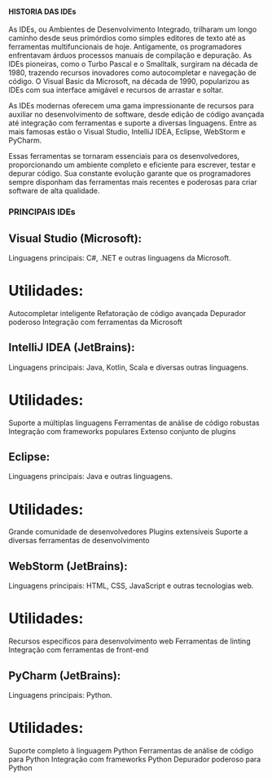 #### HISTORIA DAS IDEs ####

As IDEs, ou Ambientes de Desenvolvimento Integrado, trilharam um longo caminho desde seus primórdios como simples editores de texto até as ferramentas multifuncionais de hoje. Antigamente, os programadores enfrentavam árduos processos manuais de compilação e depuração. As IDEs pioneiras, como o Turbo Pascal e o Smalltalk, surgiram na década de 1980, trazendo recursos inovadores como autocompletar e navegação de código. O Visual Basic da Microsoft, na década de 1990, popularizou as IDEs com sua interface amigável e recursos de arrastar e soltar.

As IDEs modernas oferecem uma gama impressionante de recursos para auxiliar no desenvolvimento de software, desde edição de código avançada até integração com ferramentas e suporte a diversas linguagens. Entre as mais famosas estão o Visual Studio, IntelliJ IDEA, Eclipse, WebStorm e PyCharm.

Essas ferramentas se tornaram essenciais para os desenvolvedores, proporcionando um ambiente completo e eficiente para escrever, testar e depurar código. Sua constante evolução garante que os programadores sempre disponham das ferramentas mais recentes e poderosas para criar software de alta qualidade.

### PRINCIPAIS IDEs ###

## Visual Studio (Microsoft): ##
Linguagens principais: C#, .NET e outras linguagens da Microsoft. 

# Utilidades: #
Autocompletar inteligente
Refatoração de código avançada
Depurador poderoso
Integração com ferramentas da Microsoft

## IntelliJ IDEA (JetBrains): ##
Linguagens principais: Java, Kotlin, Scala e diversas outras linguagens.

# Utilidades: #  
Suporte a múltiplas linguagens
Ferramentas de análise de código robustas
Integração com frameworks populares
Extenso conjunto de plugins

## Eclipse: ##
Linguagens principais: Java e outras linguagens. 

# Utilidades: #
Grande comunidade de desenvolvedores
Plugins extensíveis
Suporte a diversas ferramentas de desenvolvimento

## WebStorm (JetBrains): ##
Linguagens principais: HTML, CSS, JavaScript e outras tecnologias web. 

# Utilidades: #
Recursos específicos para desenvolvimento web
Ferramentas de linting
Integração com ferramentas de front-end

## PyCharm (JetBrains): ##
Linguagens principais: Python.

# Utilidades: #
Suporte completo à linguagem Python
Ferramentas de análise de código para Python
Integração com frameworks Python
Depurador poderoso para Python